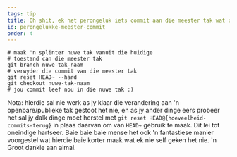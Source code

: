 ```yaml
---
tags: tip
title: Oh shit, ek het perongeluk iets commit aan die meester tak wat op 'n splinter nuwe tak moes gewees het!
id: perongelukke-meester-commit
order: 4
---
```


```git
# maak 'n splinter nuwe tak vanuit die huidige 
# toestand can die meester tak
git branch nuwe-tak-naam
# verwyder die commit van die meester tak
git reset HEAD~ --hard
git checkout nuwe-tak-naam
# jou commit leef nou in die nuwe tak :)
```


Nota: hierdie sal nie werk as jy klaar die verandering aan 'n openbare/publieke tak gestoot het nie, en as jy ander dinge eers probeer het sal jy dalk dinge moet herstel met `git reset HEAD@{hoeveelheid-commits-terug}` in plaas daarvan om van `HEAD~` gebruik te maak. Dit lei tot oneindige hartseer. Baie baie baie mense het ook 'n fantastiese manier voorgestel wat hierdie baie korter maak wat ek nie self geken het nie. 'n Groot dankie aan almal.